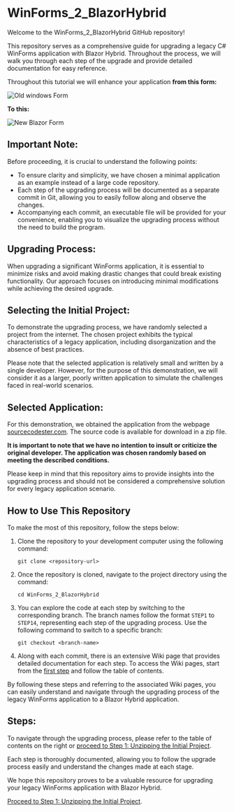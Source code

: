 # WinForms_2_BlazorHybrid

Welcome to the WinForms_2_BlazorHybrid GitHub repository!

This repository serves as a comprehensive guide for upgrading a legacy C# WinForms application with Blazor Hybrid. Throughout the process, we will walk you through each step of the upgrade and provide detailed documentation for easy reference.

Throughout this tutorial we will enhance your application **from this form:**

![Old windows Form](https://github.com/MPrtenjak/WinForms_2_BlazorHybrid/wiki/images/old-form.png)

**To this:**

![New Blazor Form](https://github.com/MPrtenjak/WinForms_2_BlazorHybrid/wiki/images/new-form.png)

## Important Note:

Before proceeding, it is crucial to understand the following points:

- To ensure clarity and simplicity, we have chosen a minimal application as an example instead of a large code repository.
- Each step of the upgrading process will be documented as a separate commit in Git, allowing you to easily follow along and observe the changes.
- Accompanying each commit, an executable file will be provided for your convenience, enabling you to visualize the upgrading process without the need to build the program.

## Upgrading Process:

When upgrading a significant WinForms application, it is essential to minimize risks and avoid making drastic changes that could break existing functionality. Our approach focuses on introducing minimal modifications while achieving the desired upgrade.

## Selecting the Initial Project:

To demonstrate the upgrading process, we have randomly selected a project from the internet. The chosen project exhibits the typical characteristics of a legacy application, including disorganization and the absence of best practices.

Please note that the selected application is relatively small and written by a single developer. However, for the purpose of this demonstration, we will consider it as a larger, poorly written application to simulate the challenges faced in real-world scenarios.

## Selected Application:

For this demonstration, we obtained the application from the webpage [sourcecodester.com](https://www.sourcecodester.com/tutorials/c/12232/c-simple-crud-application-sqlite.html). The source code is available for download in a zip file.

**It is important to note that we have no intention to insult or criticize the original developer. The application was chosen randomly based on meeting the described conditions.**

Please keep in mind that this repository aims to provide insights into the upgrading process and should not be considered a comprehensive solution for every legacy application scenario.

## How to Use This Repository

To make the most of this repository, follow the steps below:

1. Clone the repository to your development computer using the following command:

   ```
   git clone <repository-url>
   ```

2. Once the repository is cloned, navigate to the project directory using the command:

   ```
   cd WinForms_2_BlazorHybrid
   ```

3. You can explore the code at each step by switching to the corresponding branch. The branch names follow the format `STEP1` to `STEP14`, representing each step of the upgrading process. Use the following command to switch to a specific branch:

   ```
   git checkout <branch-name>
   ```

4. Along with each commit, there is an extensive Wiki page that provides detailed documentation for each step. To access the Wiki pages, start from the [first step](../../wiki/STEP-1-Unzipping-the-initial-project) and follow the table of contents.

By following these steps and referring to the associated Wiki pages, you can easily understand and navigate through the upgrading process of the legacy WinForms application to a Blazor Hybrid application.

## Steps:

To navigate through the upgrading process, please refer to the table of contents on the right or [proceed to Step 1: Unzipping the Initial Project](../../wiki/STEP-1-Unzipping-the-initial-project). 

Each step is thoroughly documented, allowing you to follow the upgrade process easily and understand the changes made at each stage.

We hope this repository proves to be a valuable resource for upgrading your legacy WinForms application with Blazor Hybrid.

[Proceed to Step 1: Unzipping the Initial Project](../../wiki/STEP-1-Unzipping-the-initial-project). 
